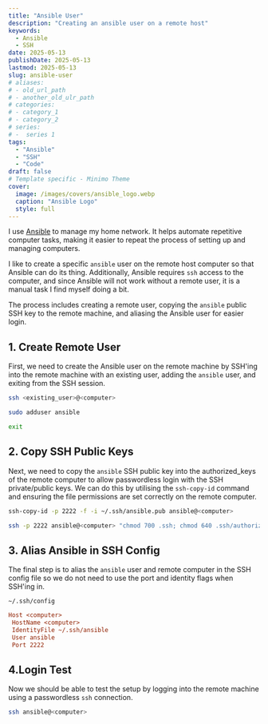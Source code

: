```yaml
---
title: "Ansible User"
description: "Creating an ansible user on a remote host"
keywords:
  - Ansible
  - SSH
date: 2025-05-13
publishDate: 2025-05-13
lastmod: 2025-05-13
slug: ansible-user
# aliases:
# - old_url_path
# - another_old_ulr_path
# categories:
# - category_1
# - category_2
# series:
# -  series 1
tags:
  - "Ansible"
  - "SSH"
  - "Code"
draft: false
# Template specific - Minimo Theme
cover:
  image: /images/covers/ansible_logo.webp
  caption: "Ansible Logo"
  style: full
---
```


I use [Ansible](https://www.redhat.com/en/ansible-collaborative) to manage my home network. It helps automate repetitive computer tasks, making it easier to repeat the process of setting up and managing computers.

I like to create a specific `ansible` user on the remote host computer so that Ansible can do its thing. Additionally, Ansible requires `ssh` access to the computer, and since Ansible will not work without a remote user, it is a manual task I find myself doing a bit.

The process includes creating a remote user, copying the `ansible` public SSH key to the remote machine, and aliasing the Ansible user for easier login.

## 1. Create Remote User

First, we need to create the Ansible user on the remote machine by SSH'ing into the remote machine with an existing user, adding the `ansible` user, and exiting from the SSH session.

```bash
ssh <existing_user>@<computer>
```

```bash
sudo adduser ansible
```

```bash
exit
```

## 2. Copy SSH Public Keys

Next, we need to copy the `ansible` SSH public key into the authorized_keys of the remote computer to allow passwordless login with the SSH private/public keys. We can do this by utilising the `ssh-copy-id` command and ensuring the file permissions are set correctly on the remote computer.

```bash
ssh-copy-id -p 2222 -f -i ~/.ssh/ansible.pub ansible@<computer>
```

```bash
ssh -p 2222 ansible@<computer> "chmod 700 .ssh; chmod 640 .ssh/authorized_keys"
```

## 3. Alias Ansible in SSH Config

The final step is to alias the `ansible` user and remote computer in the SSH config file so we do not need to use the port and identity flags when SSH'ing in.

`~/.ssh/config`

```ini
Host <computer>
 HostName <computer>
 IdentityFile ~/.ssh/ansible
 User ansible
 Port 2222
```

## 4.Login Test

Now we should be able to test the setup by logging into the remote machine using a passwordless  `ssh` connection.

```bash
ssh ansible@<computer>
```
